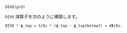 ```
DIVO(grd)
```

`DIVO` 演算子を次のように構築します。

```
DIVO * ϕ_top = 1/δz * (ϕ_top - ϕ_top[below]) ≈ dΦ/δz.
```
